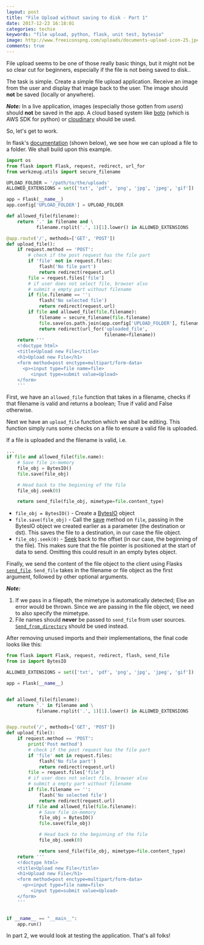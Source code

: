 ```yaml
---
layout: post
title: "File Upload without saving to disk - Part 1"
date: 2017-12-23 16:18:01
categories: techie
keywords: "file upload, python, flask, unit test, bytesio"
image: http://www.freeiconspng.com/uploads/documents-upload-icon-25.jpeg
comments: true
---
```


File upload seems to be one of those really basic things, but it might not be so clear cut for beginners, especially if 
the file is not being saved to disk..

The task is simple. Create a simple file upload application. Receive an image from the user and display that image back to the user.
The image should **not** be saved (locally or anywhere).

***Note:*** In a live application, images (especially those gotten from *users*) should **not** be saved in the app. A cloud based 
system like [boto](https://github.com/boto/boto3) (which is AWS SDK for python) or [cloudinary](https://github.com/cloudinary/pycloudinary) 
should be used.

So, let's get to work.

In flask's [documentation](http://flask.pocoo.org/docs/0.12/patterns/fileuploads/) (shown below), we see how we can upload a file to a folder. 
We shall build upon this example.


```python
import os
from flask import Flask, request, redirect, url_for
from werkzeug.utils import secure_filename

UPLOAD_FOLDER = '/path/to/the/uploads'
ALLOWED_EXTENSIONS = set(['txt', 'pdf', 'png', 'jpg', 'jpeg', 'gif'])

app = Flask(__name__)
app.config['UPLOAD_FOLDER'] = UPLOAD_FOLDER

def allowed_file(filename):
    return '.' in filename and \
           filename.rsplit('.', 1)[1].lower() in ALLOWED_EXTENSIONS

@app.route('/', methods=['GET', 'POST'])
def upload_file():
    if request.method == 'POST':
        # check if the post request has the file part
        if 'file' not in request.files:
            flash('No file part')
            return redirect(request.url)
        file = request.files['file']
        # if user does not select file, browser also
        # submit a empty part without filename
        if file.filename == '':
            flash('No selected file')
            return redirect(request.url)
        if file and allowed_file(file.filename):
            filename = secure_filename(file.filename)
            file.save(os.path.join(app.config['UPLOAD_FOLDER'], filename))
            return redirect(url_for('uploaded_file',
                                    filename=filename))
    return '''
    <!doctype html>
    <title>Upload new File</title>
    <h1>Upload new File</h1>
    <form method=post enctype=multipart/form-data>
      <p><input type=file name=file>
         <input type=submit value=Upload>
    </form>
    '''
```

First, we have an `allowed_file` function that takes in a filename, checks if that filename is valid and returns a boolean; 
True if valid and False otherwise.

Next we have an `upload_file` function which we shall be editing. This function simply runs some checks on a file to 
ensure a valid file is uploaded.

If a file is uploaded and the filename is valid, i.e.
```python
...
if file and allowed_file(file.name):
    # Save file in-memory
    file_obj = BytesIO()
    file.save(file_obj)

    # Head back to the beginning of the file
    file_obj.seek(0)

    return send_file(file_obj, mimetype=file.content_type)
```


- `file_obj = BytesIO()` - Create a [BytesIO](https://docs.python.org/3/library/io.html#io.BytesIO) object
- `file.save(file_obj)` - Call the [save](http://werkzeug.pocoo.org/docs/0.14/datastructures/#werkzeug.datastructures.FileStorage.save) 
method on `file`, passing in the BytesIO object we created earlier as a parameter (the destination or dst). This saves 
the file to a destination, in our case the file object.
- `file_obj.seek(0)` - [Seek](https://docs.python.org/3/library/io.html#io.IOBase.seek) back to the offset (in our case, 
the beginning of the file). This makes sure that the file pointer is positioned at the start of data to send. Omitting 
this could result in an empty bytes object.


Finally, we send the content of the file object to the client using Flasks [`send_file`](http://flask.pocoo.org/docs/0.12/api/#flask.send_file). 
`Send_file` takes in the filename or file object as the first argument, followed by other optional arguments.

***Note:***
1. If we pass in a filepath, the mimetype is automatically detected; Else an error would be thrown. Since we are passing in 
the file object, we need to also specify the mimetype.
2. File names should **never** be passed to `send_file` from user sources. [`Send_from_directory`](http://flask.pocoo.org/docs/0.12/api/#flask.send_from_directory) 
should be used instead. 

After removing unused imports and their implementations, the final code looks like this:
```python
from flask import Flask, request, redirect, flash, send_file
from io import BytesIO

ALLOWED_EXTENSIONS = set(['txt', 'pdf', 'png', 'jpg', 'jpeg', 'gif'])

app = Flask(__name__)


def allowed_file(filename):
    return '.' in filename and \
           filename.rsplit('.', 1)[1].lower() in ALLOWED_EXTENSIONS


@app.route('/', methods=['GET', 'POST'])
def upload_file():
    if request.method == 'POST':
        print('Post method')
        # check if the post request has the file part
        if 'file' not in request.files:
            flash('No file part')
            return redirect(request.url)
        file = request.files['file']
        # if user does not select file, browser also
        # submit a empty part without filename
        if file.filename == '':
            flash('No selected file')
            return redirect(request.url)
        if file and allowed_file(file.filename):
            # Save file in-memory
            file_obj = BytesIO()
            file.save(file_obj)

            # Head back to the beginning of the file
            file_obj.seek(0)

            return send_file(file_obj, mimetype=file.content_type)
    return '''
    <!doctype html>
    <title>Upload new File</title>
    <h1>Upload new File</h1>
    <form method=post enctype=multipart/form-data>
      <p><input type=file name=file>
         <input type=submit value=Upload>
    </form>
    '''


if __name__ == "__main__":
    app.run()
```

In part 2, we would look at testing the application. That's all folks!
